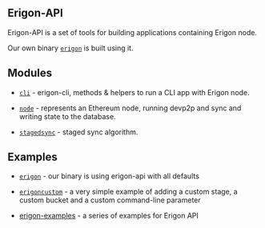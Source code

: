 Erigon-API
---

Erigon-API is a set of tools for building applications containing Erigon node.

Our own binary [`erigon`](../cmd/erigon) is built using it.

## Modules

* [`cli`](./cli) - erigon-cli, methods & helpers to run a CLI app with Erigon node.

* [`node`](./node) - represents an Ethereum node, running devp2p and sync and writing state to the database.

* [`stagedsync`](../eth/stagedsync) - staged sync algorithm.

## Examples

* [`erigon`](../cmd/erigon/main.go) - our binary is using erigon-api with all defaults

* [`erigoncustom`](../cmd/erigoncustom/main.go) - a very simple example of adding a custom stage, a custom bucket and a custom command-line parameter

* [erigon-examples](https://github.com/mandrigin/turbo-api-examples) - a series of examples for Erigon API
